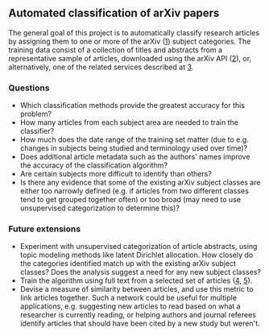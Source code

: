 ## Automated classification of arXiv papers

The general goal of this project is to automatically classify research 
articles by assigning them to one or more of 
the arXiv ([1]) subject categories. The training data consist 
of a collection of titles and abstracts from a representative sample of 
articles, downloaded using the arXiv API ([2]), or, alternatively, one of the related services described at [3].

### Questions

- Which classification methods provide the greatest accuracy for this problem?
- How many articles from each subject area are needed to train the classifier?
- How much does the date range of the training set matter (due to e.g. 
  changes in subjects being studied and terminology used over time)?
- Does additional article metadata such as the authors' names improve the 
  accuracy of the classification algorithm?
- Are certain subjects more difficult to identify than others?
- Is there any evidence that some of the existing arXiv subject classes are 
  either too narrowly defined (e.g. if articles from two different classes 
  tend to get grouped together often) or too broad (may need to use 
  unsupervised categorization to determine this)?

### Future extensions

- Experiment with unsupervised categorization of article abstracts, using 
  topic modeling methods like latent Dirichlet allocation. How closely do 
  the categories identified match up with the existing arXiv subject classes? 
  Does the analysis suggest a need for any new subject classes?
- Train the algorithm using full text from a selected set of articles ([4], [5]).
- Devise a measure of similarity between articles, and use this metric to 
  link articles together. Such a network could be useful for multiple 
  applications, e.g. suggesting new articles to read based on what a 
  researcher is currently reading, or helping authors and journal referees 
  identify articles that should have been cited by a new study but weren't.

[1]: http://arxiv.org/
[2]: http://arxiv.org/help/api/index
[3]: http://arxiv.org/help/bulk_data
[4]: http://www.cs.cornell.edu/projects/kddcup/datasets.html
[5]: http://arxiv.org/help/bulk_data_s3
